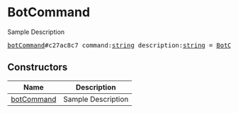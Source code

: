 # BotCommand

Sample Description

<pre>
<a href="../constructor/botCommand.md">botCommand</a>#c27ac8c7 command:<a href="../type/string.md">string</a> description:<a href="../type/string.md">string</a> = <a href="../type/BotCommand.md">BotCommand</a>;
</pre>

## Constructors

| Name | Description |
|------|-------------|
| [botCommand](../constructor/botCommand.md) | Sample Description |

